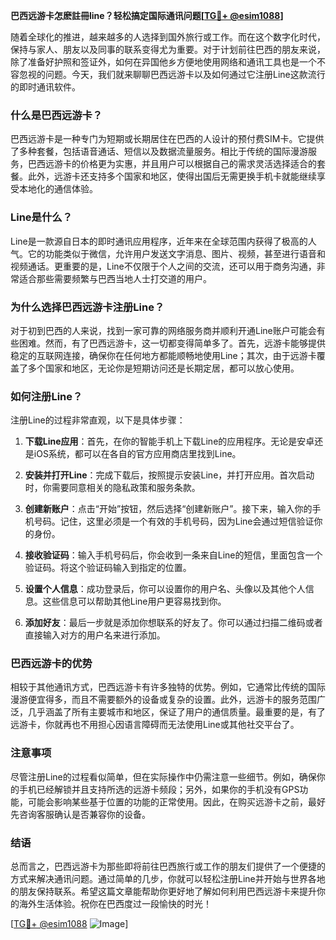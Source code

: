 **巴西远游卡怎麽註冊line？轻松搞定国际通讯问题[[TG💪+ @esim1088](https://t.me/s/esim1088)]**

随着全球化的推进，越来越多的人选择到国外旅行或工作。而在这个数字化时代，保持与家人、朋友以及同事的联系变得尤为重要。对于计划前往巴西的朋友来说，除了准备好护照和签证外，如何在异国他乡方便地使用网络和通讯工具也是一个不容忽视的问题。今天，我们就来聊聊巴西远游卡以及如何通过它注册Line这款流行的即时通讯软件。

### 什么是巴西远游卡？

巴西远游卡是一种专门为短期或长期居住在巴西的人设计的预付费SIM卡。它提供了多种套餐，包括语音通话、短信以及数据流量服务。相比于传统的国际漫游服务，巴西远游卡的价格更为实惠，并且用户可以根据自己的需求灵活选择适合的套餐。此外，远游卡还支持多个国家和地区，使得出国后无需更换手机卡就能继续享受本地化的通信体验。

### Line是什么？

Line是一款源自日本的即时通讯应用程序，近年来在全球范围内获得了极高的人气。它的功能类似于微信，允许用户发送文字消息、图片、视频，甚至进行语音和视频通话。更重要的是，Line不仅限于个人之间的交流，还可以用于商务沟通，非常适合那些需要频繁与巴西当地人士打交道的用户。

### 为什么选择巴西远游卡注册Line？

对于初到巴西的人来说，找到一家可靠的网络服务商并顺利开通Line账户可能会有些困难。然而，有了巴西远游卡，这一切都变得简单多了。首先，远游卡能够提供稳定的互联网连接，确保你在任何地方都能顺畅地使用Line；其次，由于远游卡覆盖了多个国家和地区，无论你是短期访问还是长期定居，都可以放心使用。

### 如何注册Line？

注册Line的过程非常直观，以下是具体步骤：

1. **下载Line应用**：首先，在你的智能手机上下载Line的应用程序。无论是安卓还是iOS系统，都可以在各自的官方应用商店里找到Line。

2. **安装并打开Line**：完成下载后，按照提示安装Line，并打开应用。首次启动时，你需要同意相关的隐私政策和服务条款。

3. **创建新账户**：点击“开始”按钮，然后选择“创建新账户”。接下来，输入你的手机号码。记住，这里必须是一个有效的手机号码，因为Line会通过短信验证你的身份。

4. **接收验证码**：输入手机号码后，你会收到一条来自Line的短信，里面包含一个验证码。将这个验证码输入到指定的位置。

5. **设置个人信息**：成功登录后，你可以设置你的用户名、头像以及其他个人信息。这些信息可以帮助其他Line用户更容易找到你。

6. **添加好友**：最后一步就是添加你想联系的好友了。你可以通过扫描二维码或者直接输入对方的用户名来进行添加。

### 巴西远游卡的优势

相较于其他通讯方式，巴西远游卡有许多独特的优势。例如，它通常比传统的国际漫游便宜得多，而且不需要额外的设备或复杂的设置。此外，远游卡的服务范围广泛，几乎涵盖了所有主要城市和地区，保证了用户的通信质量。最重要的是，有了远游卡，你就再也不用担心因语言障碍而无法使用Line或其他社交平台了。

### 注意事项

尽管注册Line的过程看似简单，但在实际操作中仍需注意一些细节。例如，确保你的手机已经解锁并且支持所选的远游卡频段；另外，如果你的手机没有GPS功能，可能会影响某些基于位置的功能的正常使用。因此，在购买远游卡之前，最好先咨询客服确认是否兼容你的设备。

### 结语

总而言之，巴西远游卡为那些即将前往巴西旅行或工作的朋友们提供了一个便捷的方式来解决通讯问题。通过简单的几步，你就可以轻松注册Line并开始与世界各地的朋友保持联系。希望这篇文章能帮助你更好地了解如何利用巴西远游卡来提升你的海外生活体验。祝你在巴西度过一段愉快的时光！

[[TG💪+ @esim1088](https://t.me/s/esim1088) ![Image](https://i.postimg.cc/4NQfJmqS/Snipaste-2025-05-13-00-14-12.png)]